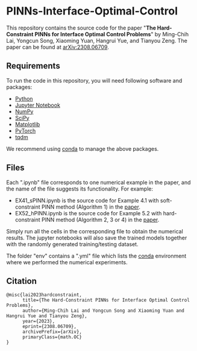 # PINNs-Interface-Optimal-Control

This repository contains the source code for the paper "**The Hard-Constraint PINNs for Interface Optimal Control Problems**" by Ming-Chih Lai, Yongcun Song, Xiaoming Yuan, Hangrui Yue, and Tianyou Zeng. The paper can be found at [arXiv:2308.06709](https://arxiv.org/abs/2308.06709).

## Requirements

To run the code in this repository, you will need following software and packages:

- [Python](https://www.python.org/)
- [Jupyter Notebook](https://jupyter.org/)
- [NumPy](https://numpy.org/)
- [SciPy](https://scipy.org/)
- [Matplotlib](https://matplotlib.org/)
- [PyTorch](https://pytorch.org/)
- [tqdm](https://tqdm.github.io/)

We recommend using [conda](https://docs.conda.io/en/latest) to manage the above packages.

## Files

Each ".ipynb" file corresponds to one numerical example in the paper, and the name of the file suggests its functionality. For example:

- EX41_sPINN.ipynb is the source code for Example 4.1 with soft-constraint PINN method (Algorithm 1) in the [paper](https://arxiv.org/abs/2308.06709).
- EX52_hPINN.ipynb is the source code for Example 5.2 with hard-constraint PINN method (Algorithm 2, 3 or 4) in the [paper](https://arxiv.org/abs/2308.06709).

Simply run all the cells in the corresponding file to obtain the numerical results. The jupyter notebooks will also save the trained models together with the randomly generated training/testing dataset.

The folder "env" contains a ".yml" file which lists the [conda](https://docs.conda.io/en/latest) environment where we performed the numerical experiments.

## Citation

```
@misc{lai2023hardconstraint,
      title={The Hard-Constraint PINNs for Interface Optimal Control Problems}, 
      author={Ming-Chih Lai and Yongcun Song and Xiaoming Yuan and Hangrui Yue and Tianyou Zeng},
      year={2023},
      eprint={2308.06709},
      archivePrefix={arXiv},
      primaryClass={math.OC}
}
```

